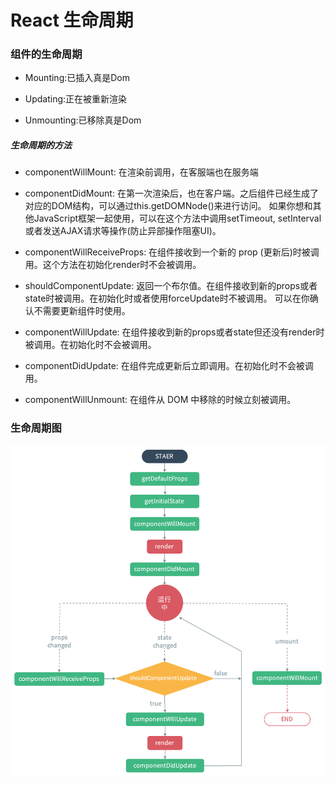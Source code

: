 # React 生命周期

### 组件的生命周期

* Mounting:已插入真是Dom

* Updating:正在被重新渲染

* Unmounting:已移除真是Dom

##### 生命周期的方法

* componentWillMount: 在渲染前调用，在客服端也在服务端

* componentDidMount: 在第一次渲染后，也在客户端。之后组件已经生成了对应的DOM结构，可以通过this.getDOMNode()来进行访问。 如果你想和其他JavaScript框架一起使用，可以在这个方法中调用setTimeout, setInterval或者发送AJAX请求等操作(防止异部操作阻塞UI)。

* componentWillReceiveProps: 在组件接收到一个新的 prop (更新后)时被调用。这个方法在初始化render时不会被调用。

* shouldComponentUpdate: 返回一个布尔值。在组件接收到新的props或者state时被调用。在初始化时或者使用forceUpdate时不被调用。 
可以在你确认不需要更新组件时使用。

* componentWillUpdate: 在组件接收到新的props或者state但还没有render时被调用。在初始化时不会被调用。

* componentDidUpdate: 在组件完成更新后立即调用。在初始化时不会被调用。

* componentWillUnmount: 在组件从 DOM 中移除的时候立刻被调用。

### 生命周期图

![](/assets/f616a6cad60f20b13a1ef44e9ef2e16d38beec0b.png)